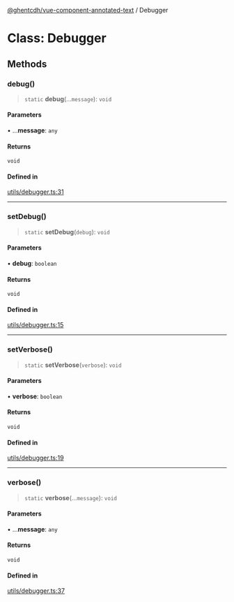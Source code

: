 [@ghentcdh/vue-component-annotated-text](../globals.md) / Debugger

# Class: Debugger

## Methods

### debug()

> `static` **debug**(...`message`): `void`

#### Parameters

• ...**message**: `any`

#### Returns

`void`

#### Defined in

[utils/debugger.ts:31](https://github.com/GhentCDH/vue_component_annotated_text/blob/1a1305298088f2a8b844c3bc4c9169f47cb7de8b/src/utils/debugger.ts#L31)

***

### setDebug()

> `static` **setDebug**(`debug`): `void`

#### Parameters

• **debug**: `boolean`

#### Returns

`void`

#### Defined in

[utils/debugger.ts:15](https://github.com/GhentCDH/vue_component_annotated_text/blob/1a1305298088f2a8b844c3bc4c9169f47cb7de8b/src/utils/debugger.ts#L15)

***

### setVerbose()

> `static` **setVerbose**(`verbose`): `void`

#### Parameters

• **verbose**: `boolean`

#### Returns

`void`

#### Defined in

[utils/debugger.ts:19](https://github.com/GhentCDH/vue_component_annotated_text/blob/1a1305298088f2a8b844c3bc4c9169f47cb7de8b/src/utils/debugger.ts#L19)

***

### verbose()

> `static` **verbose**(...`message`): `void`

#### Parameters

• ...**message**: `any`

#### Returns

`void`

#### Defined in

[utils/debugger.ts:37](https://github.com/GhentCDH/vue_component_annotated_text/blob/1a1305298088f2a8b844c3bc4c9169f47cb7de8b/src/utils/debugger.ts#L37)
